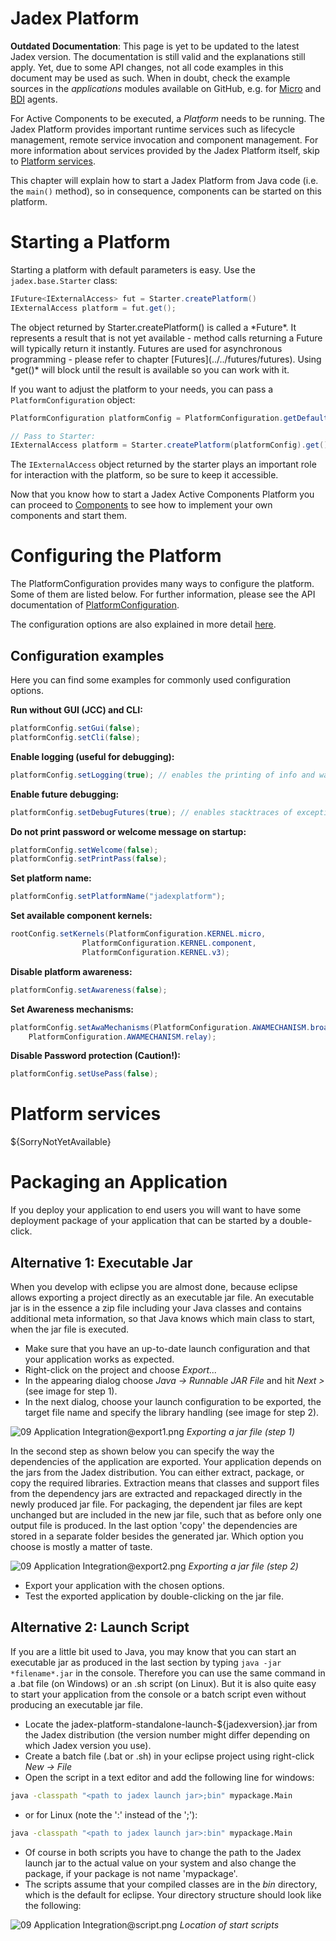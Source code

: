 # Jadex Platform

**Outdated Documentation**: This page is yet to be updated to the latest Jadex version. The documentation is still valid and the explanations still apply. Yet, due to some API changes, not all code examples in this document may be used as such. When in doubt, check the example sources in the *applications* modules available on GitHub, e.g. for [Micro](https://github.com/actoron/jadex/tree/master/applications/micro/src/main/java/jadex/micro) and [BDI](https://github.com/actoron/jadex/tree/master/applications/bdiv3/src/main/java/jadex/bdiv3) agents.

For Active Components to be executed, a *Platform* needs to be running.
The Jadex Platform provides important runtime services such as lifecycle management, remote service invocation and component management. For more information about services provided by the Jadex Platform itself, skip to [Platform services](#platform-services).

This chapter will explain how to start a Jadex Platform from Java code (i.e. the ```main()``` method), so in consequence, components can be started on this platform.

# Starting a Platform

Starting a platform with default parameters is easy. Use the ```jadex.base.Starter``` class:

```java
IFuture<IExternalAccess> fut = Starter.createPlatform()
IExternalAccess platform = fut.get();
```

<x-hint title="Futures">
The object returned by Starter.createPlatform() is called a *Future*.
It represents a result that is not yet available - method calls returning a Future will typically return it instantly.
Futures are used for asynchronous programming - please refer to chapter [Futures](../../futures/futures).
Using *get()* will block until the result is available so you can work with it.
</x-hint>

If you want to adjust the platform to your needs, you can pass a ```PlatformConfiguration``` object:

```java
PlatformConfiguration platformConfig = PlatformConfiguration.getDefault();

// Pass to Starter:
IExternalAccess platform = Starter.createPlatform(platformConfig).get();
```

The ```IExternalAccess``` object returned by the starter plays an important role for interaction with the platform, so be sure to keep it accessible.

Now that you know how to start a Jadex Active Components Platform you can proceed to [Components](../components/components.md) to see how to implement your own components and start them.

# Configuring the Platform

The PlatformConfiguration provides many ways to configure the platform. Some of them are listed below. For further information, please see the API documentation of [PlatformConfiguration](https://download.actoron.com/docs/nightlies/latest/javadoc/jadex/base/PlatformConfiguration.html).

The configuration options are also explained in more detail [here](http://www.activecomponents.org/jadex-applications-web/jadexdoc/view?model=/jadex/platform/Platform.component.xml).

## Configuration examples

Here you can find some examples for commonly used configuration options.

**Run without GUI (JCC) and CLI:**

```java
platformConfig.setGui(false);
platformConfig.setCli(false);
```

**Enable logging (useful for debugging):**

```java
platformConfig.setLogging(true); // enables the printing of info and warning messages in addition to severe messages.
```

**Enable future debugging:**

```java
platformConfig.setDebugFutures(true); // enables stacktraces of exceptions
```

**Do not print password or welcome message on startup:**

```java
platformConfig.setWelcome(false);
platformConfig.setPrintPass(false);
```

**Set platform name:**

```java
platformConfig.setPlatformName("jadexplatform");
```

**Set available component kernels:**

```java
rootConfig.setKernels(PlatformConfiguration.KERNEL.micro,
                PlatformConfiguration.KERNEL.component,
                PlatformConfiguration.KERNEL.v3);
```

**Disable platform awareness:**

```java
platformConfig.setAwareness(false);
```

**Set Awareness mechanisms:**

```java
platformConfig.setAwaMechanisms(PlatformConfiguration.AWAMECHANISM.broadcast,
    PlatformConfiguration.AWAMECHANISM.relay);
```

**Disable Password protection (Caution!):**

```java
platformConfig.setUsePass(false);
```

# Platform services

${SorryNotYetAvailable}
<!--TODO: List of all services a default platform provides. -->

# Packaging an Application

If you deploy your application to end users you will want to have some deployment package of your application that can be started by a double-click.

## Alternative 1: Executable Jar

When you develop with eclipse you are almost done, because eclipse allows exporting a project directly as an executable jar file. An executable jar is in the essence a zip file including your Java classes and contains additional meta information, so that Java knows which main class to start, when the jar file is executed.

- Make sure that you have an up-to-date launch configuration and that your application works as expected.
- Right-click on the project and choose *Export...*
- In the appearing dialog choose *Java -> Runnable JAR File* and hit *Next >* (see image for step 1).
- In the next dialog, choose your launch configuration to be exported, the target file name and specify the library handling (see image for step 2).

![09 Application Integration@export1.png](export1.png)
*Exporting a jar file (step 1)*

In the second step as shown below you can specify the way the dependencies of the application are exported. Your application depends on the jars from the Jadex distribution. You can either extract, package, or copy the required libraries. Extraction means that classes and support files from the dependency jars are extracted and repackaged directly in the newly produced jar file. For packaging, the dependent jar files are kept unchanged but are included in the new jar file, such that as before only one output file is produced. In the last option 'copy' the dependencies are stored in a separate folder besides the generated jar. Which option you choose is mostly a matter of taste.

![09 Application Integration@export2.png](export2.png)
*Exporting a jar file (step 2)*

- Export your application with the chosen options.
- Test the exported application by double-clicking on the jar file.

## Alternative 2: Launch Script

If you are a little bit used to Java, you may know that you can start an executable jar as produced in the last section by typing `java -jar *filename*.jar` in the console. Therefore you can use the same command in a .bat file (on Windows) or an .sh script (on Linux). But it is also quite easy to start your application from the console or a batch script even without producing an executable jar file.

- Locate the jadex-platform-standalone-launch-${jadexversion}.jar from the Jadex distribution (the version number might differ depending on which Jadex version you use).
- Create a batch file (.bat or .sh) in your eclipse project using right-click *New -> File*
- Open the script in a text editor and add the following line for windows:

```bat
java -classpath "<path to jadex launch jar>;bin" mypackage.Main
```

- or for Linux (note the ':' instead of the ';'):

```bash
java -classpath "<path to jadex launch jar>:bin" mypackage.Main
```

- Of course in both scripts you have to change the path to the Jadex launch jar to the actual value on your system and also change the package, if your package is not name 'mypackage'.
- The scripts assume that your compiled classes are in the *bin* directory, which is the default for eclipse. Your directory structure should look like the following:

![09 Application Integration@script.png](script.png)
*Location of start scripts*

